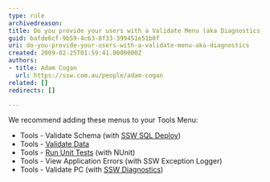 ```yaml
---
type: rule
archivedreason: 
title: Do you provide your users with a Validate Menu (aka Diagnostics)?
guid: bafde6cf-9b59-4c63-8f33-399451e51b0f
uri: do-you-provide-your-users-with-a-validate-menu-aka-diagnostics
created: 2009-02-25T01:59:41.0000000Z
authors:
- title: Adam Cogan
  url: https://ssw.com.au/people/adam-cogan
related: []
redirects: []

---
```




  <p>We recommend adding these menus to your Tools Menu&#58;</p>
<ul>
    <li>Tools - Validate Schema (with <a href="http&#58;//www.ssw.com.au/ssw/SQLDeploy/Default.aspx">SSW SQL Deploy</a>) </li>
    <li>Tools - <a href="http&#58;//www.ssw.com.au/ssw/Standards/Rules/RulesToBetterInterfaces.aspx#ValidateData">Validate Data</a> </li>
    <li>Tools - <a href="http&#58;//www.ssw.com.au/ssw/Standards/Rules/rulestobetterwindowsforms.aspx#UnitTests">Run Unit Tests</a> (with NUnit) </li>
    <li>Tools - View Application Errors (with SSW Exception Logger) </li>
    <li>Tools - Validate PC (with <a href="http&#58;//www.ssw.com.au/ssw/Diagnostics/Default.aspx">SSW Diagnostics</a>)</li>
</ul>

<br><excerpt class='endintro'></excerpt><br>



